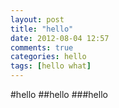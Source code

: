 ```yaml
---
layout: post
title: "hello"
date: 2012-08-04 12:57
comments: true
categories: hello      
tags: [hello what]
---
```


#hello
##hello
###hello
